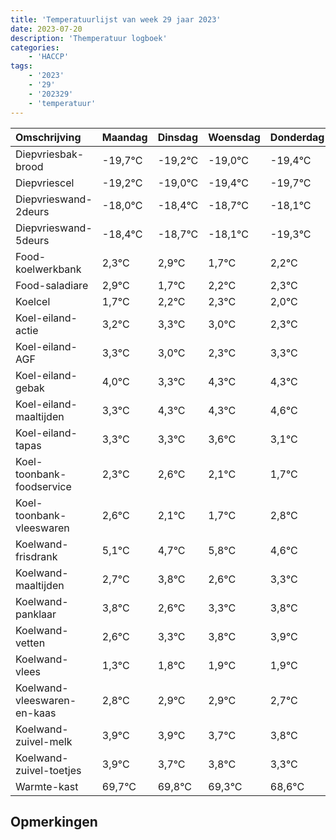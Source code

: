 ```yaml
---
title: 'Temperatuurlijst van week 29 jaar 2023'
date: 2023-07-20
description: 'Themperatuur logboek'
categories:
    - 'HACCP'
tags:
    - '2023'
    - '29'
    - '202329'
    - 'temperatuur'
---
```

|Omschrijving|Maandag|Dinsdag|Woensdag|Donderdag|Vrijdag|Zaterdag|Zondag|
|:---|:---|:---|:---|:---|:---|:---|:---|
|Diepvriesbak-brood|-19,7°C|-19,2°C|-19,0°C|-19,4°C| | | |
|Diepvriescel|-19,2°C|-19,0°C|-19,4°C|-19,7°C| | | |
|Diepvrieswand-2deurs|-18,0°C|-18,4°C|-18,7°C|-18,1°C| | | |
|Diepvrieswand-5deurs|-18,4°C|-18,7°C|-18,1°C|-19,3°C| | | |
|Food-koelwerkbank|2,3°C|2,9°C|1,7°C|2,2°C| | | |
|Food-saladiare|2,9°C|1,7°C|2,2°C|2,3°C| | | |
|Koelcel|1,7°C|2,2°C|2,3°C|2,0°C| | | |
|Koel-eiland-actie|3,2°C|3,3°C|3,0°C|2,3°C| | | |
|Koel-eiland-AGF|3,3°C|3,0°C|2,3°C|3,3°C| | | |
|Koel-eiland-gebak|4,0°C|3,3°C|4,3°C|4,3°C| | | |
|Koel-eiland-maaltijden|3,3°C|4,3°C|4,3°C|4,6°C| | | |
|Koel-eiland-tapas|3,3°C|3,3°C|3,6°C|3,1°C| | | |
|Koel-toonbank-foodservice|2,3°C|2,6°C|2,1°C|1,7°C| | | |
|Koel-toonbank-vleeswaren|2,6°C|2,1°C|1,7°C|2,8°C| | | |
|Koelwand-frisdrank|5,1°C|4,7°C|5,8°C|4,6°C| | | |
|Koelwand-maaltijden|2,7°C|3,8°C|2,6°C|3,3°C| | | |
|Koelwand-panklaar|3,8°C|2,6°C|3,3°C|3,8°C| | | |
|Koelwand-vetten|2,6°C|3,3°C|3,8°C|3,9°C| | | |
|Koelwand-vlees|1,3°C|1,8°C|1,9°C|1,9°C| | | |
|Koelwand-vleeswaren-en-kaas|2,8°C|2,9°C|2,9°C|2,7°C| | | |
|Koelwand-zuivel-melk|3,9°C|3,9°C|3,7°C|3,8°C| | | |
|Koelwand-zuivel-toetjes|3,9°C|3,7°C|3,8°C|3,3°C| | | |
|Warmte-kast|69,7°C|69,8°C|69,3°C|68,6°C| | | |

## Opmerkingen


